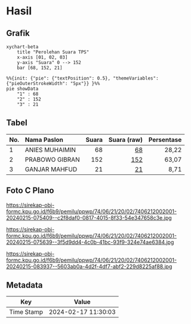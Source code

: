 # Hasil

## Grafik

```mermaid
xychart-beta
    title "Perolehan Suara TPS"
    x-axis [01, 02, 03]
    y-axis "Suara" 0 --> 152
    bar [68, 152, 21]
```

```mermaid
%%{init: {"pie": {"textPosition": 0.5}, "themeVariables": {"pieOuterStrokeWidth": "5px"}} }%%
pie showData
    "1" : 68
    "2" : 152
    "3" : 21
```

## Tabel

| No. | Nama Paslon    | Suara | Suara (raw) | Persentase |
|:--- |:-------------- | -----:| -----------:| ----------:|
| 1   | ANIES MUHAIMIN | 68    | [68][p-1]   | 28,22      |
| 2   | PRABOWO GIBRAN | 152   | [152][p-2]  | 63,07      |
| 3   | GANJAR MAHFUD  | 21    | [21][p-3]   | 8,71       |


[p-1]: https://github.com/gigit-pemilu/pemilu-2024-74-sulawesi-tenggara/blob/main/pilpres/hitung-suara/sub/74-sulawesi-tenggara/sub/06-bombana/sub/21-lantari-jaya/sub/2002-lantari/sub/001-tps/sub/paslon-1.txt
[p-2]: https://github.com/gigit-pemilu/pemilu-2024-74-sulawesi-tenggara/blob/main/pilpres/hitung-suara/sub/74-sulawesi-tenggara/sub/06-bombana/sub/21-lantari-jaya/sub/2002-lantari/sub/001-tps/sub/paslon-2.txt
[p-3]: https://github.com/gigit-pemilu/pemilu-2024-74-sulawesi-tenggara/blob/main/pilpres/hitung-suara/sub/74-sulawesi-tenggara/sub/06-bombana/sub/21-lantari-jaya/sub/2002-lantari/sub/001-tps/sub/paslon-3.txt

## Foto C Plano

https://sirekap-obj-formc.kpu.go.id/f6b9/pemilu/ppwp/74/06/21/20/02/7406212002001-20240215-075409--c2f8daf0-0817-4015-8f33-54e347658c3e.jpg

https://sirekap-obj-formc.kpu.go.id/f6b9/pemilu/ppwp/74/06/21/20/02/7406212002001-20240215-075639--3f5d9dd4-4c0b-41bc-93f9-324e74ae6384.jpg

https://sirekap-obj-formc.kpu.go.id/f6b9/pemilu/ppwp/74/06/21/20/02/7406212002001-20240215-083937--5603ab0a-4d2f-4df7-abf2-229d8225af88.jpg


## Metadata

| Key        | Value               |
| ---------- | ------------------- |
| Time Stamp | 2024-02-17 11:30:03 |



